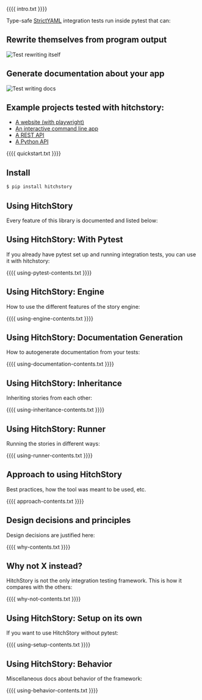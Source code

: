 {{{{ intro.txt }}}}

Type-safe [StrictYAML](why/strictyaml) integration tests run inside pytest that can:

## Rewrite themselves from program output

![Test rewriting itself](https://hitchdev-videos.netlify.app/rewrite-demo.gif)

## Generate documentation about your app

![Test writing docs](https://hitchdev-videos.netlify.app/rewrite-docs-demo.gif)


## Example projects tested with hitchstory:

* [A website (with playwright)](https://github.com/hitchdev/hitchstory/tree/master/examples/website)
* [An interactive command line app](https://github.com/hitchdev/hitchstory/tree/master/examples/commandline)
* [A REST API](https://github.com/hitchdev/hitchstory/tree/master/examples/restapi)
* [A Python API](https://github.com/hitchdev/hitchstory/tree/master/examples/pythonapi)


{{{{ quickstart.txt }}}}


## Install

```bash
$ pip install hitchstory
```

## Using HitchStory

Every feature of this library is documented and listed below:


## Using HitchStory: With Pytest

If you already have pytest set up and running integration
tests, you can use it with hitchstory:

{{{{ using-pytest-contents.txt }}}}

## Using HitchStory: Engine

How to use the different features of the story engine:

{{{{ using-engine-contents.txt }}}}

## Using HitchStory: Documentation Generation

How to autogenerate documentation from your tests:

{{{{ using-documentation-contents.txt }}}}

## Using HitchStory: Inheritance

Inheriting stories from each other:

{{{{ using-inheritance-contents.txt }}}}

## Using HitchStory: Runner

Running the stories in different ways:

{{{{ using-runner-contents.txt }}}}

## Approach to using HitchStory

Best practices, how the tool was meant to be used, etc.

{{{{ approach-contents.txt }}}}

## Design decisions and principles

Design decisions are justified here:

{{{{ why-contents.txt }}}}

## Why not X instead?

HitchStory is not the only integration testing framework.
This is how it compares with the others:

{{{{ why-not-contents.txt }}}}

## Using HitchStory: Setup on its own

If you want to use HitchStory without pytest:

{{{{ using-setup-contents.txt }}}}

## Using HitchStory: Behavior

Miscellaneous docs about behavior of the framework:

{{{{ using-behavior-contents.txt }}}}
